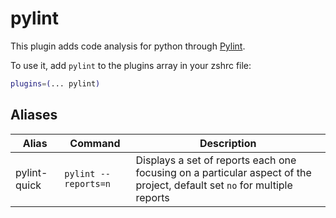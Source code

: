 # pylint 

This plugin adds code analysis for python through [Pylint](https://www.pylint.org/).

To use it, add `pylint` to the plugins array in your zshrc file:

```zsh
plugins=(... pylint)
```

## Aliases

| Alias        | Command              | Description                                                                                                              |
| -------------| -------------------- | -------------------------------------------------------------------------------------------------------------------------|
| pylint-quick | `pylint --reports=n` | Displays a set of reports each one focusing on a particular aspect of the project, default set `no` for multiple reports |                                         |

